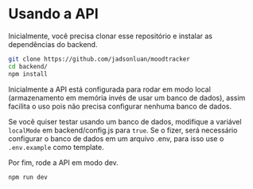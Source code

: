 # Usando a API

Inicialmente, você precisa clonar esse repositório e instalar as dependências do backend.

```bash
git clone https://github.com/jadsonluan/moodtracker
cd backend/
npm install
```

Inicialmente a API está configurada para rodar em modo local (armazenamento em memória invés de usar um banco de dados), assim facilita o uso pois não precisa configurar nenhuma banco de dados.

Se você quiser testar usando um banco de dados, modifique a variável `localMode` em backend/config.js para `true`. Se o fizer, será necessário configurar o banco de dados em um arquivo .env, para isso use o `.env.example` como template.

Por fim, rode a API em modo dev.
```bash
npm run dev
```
